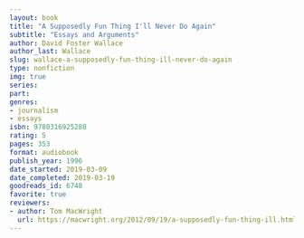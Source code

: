```yaml
---
layout: book
title: "A Supposedly Fun Thing I'll Never Do Again"
subtitle: "Essays and Arguments"
author: David Foster Wallace
author_last: Wallace
slug: wallace-a-supposedly-fun-thing-ill-never-do-again
type: nonfiction
img: true
series: 
part: 
genres:
- journalism
- essays
isbn: 9780316925280
rating: 5
pages: 353
format: audiobook
publish_year: 1996
date_started: 2019-03-09
date_completed: 2019-03-19
goodreads_id: 6748
favorite: true
reviewers:
- author: Tom MacWright
  url: https://macwright.org/2012/09/19/a-supposedly-fun-thing-ill.html
---
```

